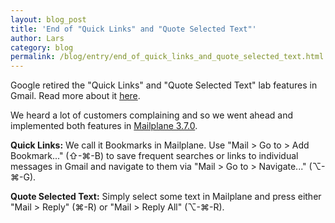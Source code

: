 ```yaml
---
layout: blog_post
title: 'End of "Quick Links" and "Quote Selected Text"'
author: Lars
category: blog
permalink: /blog/entry/end_of_quick_links_and_quote_selected_text.html
---
```


Google retired the "Quick Links" and "Quote Selected Text" lab features in Gmail. Read more about it [here](https://gsuiteupdates.googleblog.com/2017/03/updates-in-g-suite-to-streamline-hangouts-and-gmail.html).

We heard a lot of customers complaining and so we went ahead and implemented both features in [Mailplane 3.7.0](/releases/mailplane3.html#3238).

**Quick Links:** We call it Bookmarks in Mailplane. Use "Mail > Go to > Add Bookmark..." (⇧-⌘-B) to save frequent searches or links to individual messages in Gmail and navigate to them via "Mail > Go to > Navigate..." (⌥-⌘-G).

**Quote Selected Text:** Simply select some text in Mailplane and press either "Mail > Reply" (⌘-R) or "Mail > Reply All" (⌥-⌘-R). 

